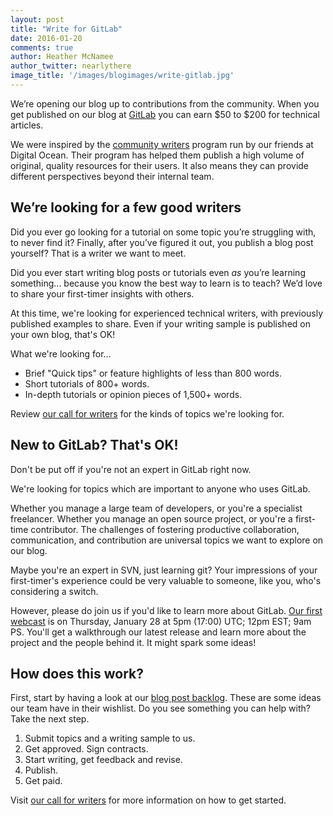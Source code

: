 ```yaml
---
layout: post
title: "Write for GitLab"
date: 2016-01-20
comments: true
author: Heather McNamee
author_twitter: nearlythere
image_title: '/images/blogimages/write-gitlab.jpg'
---
```


We’re opening our blog up to contributions from the community. 
When you get published on our blog at [GitLab](http://about.gitlab.com/blog) you can earn $50 to $200 for technical articles. 

<!-- more -->

We were inspired by the [community writers](https://www.digitalocean.com/community/get-paid-to-write) program run by our friends at Digital Ocean. 
Their program has helped them publish a high volume of original, quality resources for their users. 
It also means they can provide different perspectives beyond their internal team. 

## We’re looking for a few good writers

Did you ever go looking for a tutorial on some topic you’re struggling with, to never find it? 
Finally, after you’ve figured it out, you publish a blog post yourself? 
That is a writer we want to meet.

Did you ever start writing blog posts or tutorials even *as* you’re learning something... because you know the best way to learn is to teach? 
We’d love to share your first-timer insights with others.

At this time, we're looking for experienced technical writers, with previously published examples to share. 
Even if your writing sample is published on your own blog, that's OK!

What we're looking for...

- Brief "Quick tips" or feature highlights of less than 800 words.
- Short tutorials of 800+ words. 
- In-depth tutorials or opinion pieces of 1,500+ words. 


Review [our call for writers](/community/writers) for the kinds of topics we're looking for.

## New to GitLab? That's OK!

Don't be put off if you're not an expert in GitLab right now. 

We're looking for topics which are important to anyone who uses GitLab. 

Whether you manage a large team of developers, or you're a specialist freelancer. 
Whether you manage an open source project, or you're a first-time contributor.
The challenges of fostering productive collaboration, communication, and contribution are universal topics we want to explore on our blog. 

Maybe you're an expert in SVN, just learning git? 
Your impressions of your first-timer's experience could be very valuable to someone, like you, who's considering a switch. 

However, please do join us if you'd like to learn more about GitLab. 
<a href="http://page.gitlab.com/Jan282016Webcast.html">Our first webcast</a> is on Thursday, January 28 at 5pm (17:00) UTC; 12pm EST; 9am PS. 
You'll get a walkthrough our latest release and learn more about the project and the people behind it. 
It might spark some ideas!

## How does this work?

First, start by having a look at our [blog post backlog](https://gitlab.com/gitlab-com/blog-posts/issues?milestone_id=&scope=all&sort=created_desc&state=opened&utf8=%E2%9C%93&assignee_id=0&author_id=&milestone_title=&label_name=&weight=). 
These are some ideas our team have in their wishlist. Do you see something you can help with? Take the next step.

1. Submit topics and a writing sample to us.
1. Get approved. Sign contracts.
1. Start writing, get feedback and revise.
1. Publish.
1. Get paid.

Visit [our call for writers](/community/writers) for more information on how to get started. 
